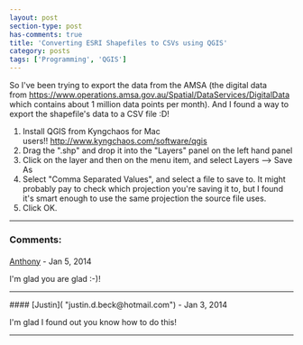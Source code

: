 ```yaml
---
layout: post
section-type: post
has-comments: true
title: 'Converting ESRI Shapefiles to CSVs using QGIS'
category: posts
tags: ['Programming', 'QGIS']
---
```


So I've been trying to export the data from the AMSA (the digital data from https://www.operations.amsa.gov.au/Spatial/DataServices/DigitalData which contains about 1 million data points per month). And I found a way to export the shapefile's data to a CSV file :D!

1.  Install QGIS from Kyngchaos for Mac users!! http://www.kyngchaos.com/software/qgis
2.  Drag the ".shp" and drop it into the "Layers" panel on the left hand panel
3.  Click on the layer and then on the menu item, and select Layers --> Save As
4.  Select "Comma Separated Values", and select a file to save to. It might probably pay to check which projection you're saving it to, but I found it's smart enough to use the same projection the source file uses.
5.  Click OK.
---
### Comments:
#### 
[Anthony](http://anthonythecoder.wordpress.com "anthonyjoeyjo@gmail.com") - <time datetime="2014-01-31 17:16:59">Jan 5, 2014</time>

I'm glad you are glad :-)!
<hr />
#### 
[Justin]( "justin.d.beck@hotmail.com") - <time datetime="2014-01-29 20:30:00">Jan 3, 2014</time>

I'm glad I found out you know how to do this!
<hr />
